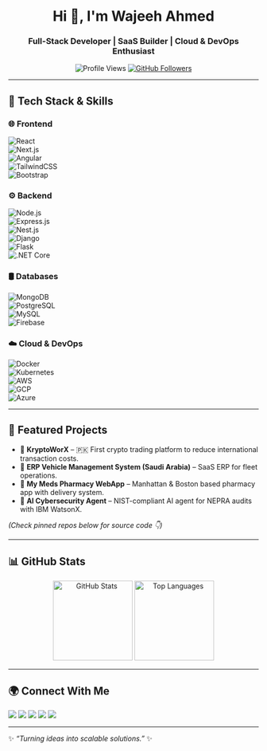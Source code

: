 <!-- Banner -->
<h1 align="center">Hi 👋, I'm Wajeeh Ahmed</h1>
<h3 align="center">Full-Stack Developer | SaaS Builder | Cloud & DevOps Enthusiast</h3>

<p align="center">
  <img src="https://komarev.com/ghpvc/?username=wajeeh&label=Profile%20Views&color=0e75b6&style=flat" alt="Profile Views" />
  <a href="https://github.com/wajeeh?tab=followers"><img src="https://img.shields.io/github/followers/wajeeh?label=Followers&style=social" alt="GitHub Followers"></a>
</p>

---

## 🔧 Tech Stack & Skills  

### 🌐 Frontend  
![React](https://img.shields.io/badge/React-20232A?style=for-the-badge&logo=react&logoColor=61DAFB)  
![Next.js](https://img.shields.io/badge/Next.js-000000?style=for-the-badge&logo=nextdotjs&logoColor=white)  
![Angular](https://img.shields.io/badge/Angular-DD0031?style=for-the-badge&logo=angular&logoColor=white)  
![TailwindCSS](https://img.shields.io/badge/Tailwind_CSS-38B2AC?style=for-the-badge&logo=tailwind-css&logoColor=white)  
![Bootstrap](https://img.shields.io/badge/Bootstrap-563D7C?style=for-the-badge&logo=bootstrap&logoColor=white)  

### ⚙️ Backend  
![Node.js](https://img.shields.io/badge/Node.js-43853D?style=for-the-badge&logo=node.js&logoColor=white)  
![Express.js](https://img.shields.io/badge/Express.js-404D59?style=for-the-badge)  
![Nest.js](https://img.shields.io/badge/NestJS-E0234E?style=for-the-badge&logo=nestjs&logoColor=white)  
![Django](https://img.shields.io/badge/Django-092E20?style=for-the-badge&logo=django&logoColor=white)  
![Flask](https://img.shields.io/badge/Flask-000000?style=for-the-badge&logo=flask&logoColor=white)  
![.NET Core](https://img.shields.io/badge/.NET_Core-512BD4?style=for-the-badge&logo=dotnet&logoColor=white)  

### 🛢️ Databases  
![MongoDB](https://img.shields.io/badge/MongoDB-4EA94B?style=for-the-badge&logo=mongodb&logoColor=white)  
![PostgreSQL](https://img.shields.io/badge/PostgreSQL-316192?style=for-the-badge&logo=postgresql&logoColor=white)  
![MySQL](https://img.shields.io/badge/MySQL-005C84?style=for-the-badge&logo=mysql&logoColor=white)  
![Firebase](https://img.shields.io/badge/Firebase-FFCA28?style=for-the-badge&logo=firebase&logoColor=black)  

### ☁️ Cloud & DevOps  
![Docker](https://img.shields.io/badge/Docker-2496ED?style=for-the-badge&logo=docker&logoColor=white)  
![Kubernetes](https://img.shields.io/badge/Kubernetes-326CE5?style=for-the-badge&logo=kubernetes&logoColor=white)  
![AWS](https://img.shields.io/badge/Amazon_AWS-232F3E?style=for-the-badge&logo=amazonaws&logoColor=white)  
![GCP](https://img.shields.io/badge/Google_Cloud-4285F4?style=for-the-badge&logo=google-cloud&logoColor=white)  
![Azure](https://img.shields.io/badge/Microsoft_Azure-0078D4?style=for-the-badge&logo=microsoft-azure&logoColor=white)  

---

## 🚀 Featured Projects  

- 🔹 **KryptoWorX** – 🇵🇰 First crypto trading platform to reduce international transaction costs.  
- 🔹 **ERP Vehicle Management System (Saudi Arabia)** – SaaS ERP for fleet operations.  
- 🔹 **My Meds Pharmacy WebApp** – Manhattan & Boston based pharmacy app with delivery system.  
- 🔹 **AI Cybersecurity Agent** – NIST-compliant AI agent for NEPRA audits with IBM WatsonX.  

*(Check pinned repos below for source code 👇)*  

---

## 📊 GitHub Stats  

<p align="center">
  <img src="https://github-readme-stats.vercel.app/api?username=wajeeh&show_icons=true&theme=tokyonight" alt="GitHub Stats" height="160px"/>
  <img src="https://github-readme-stats.vercel.app/api/top-langs/?username=wajeeh&layout=compact&theme=tokyonight" alt="Top Languages" height="160px"/>
</p>  

---

## 🌍 Connect With Me  

<p align="left">
  <a href="mailto:official.dev4innovate@gmail.com"><img src="https://img.shields.io/badge/Email-D14836?style=for-the-badge&logo=gmail&logoColor=white"/></a>
  <a href="https://www.linkedin.com/in/wajeeh-ahmed-92181a276"><img src="https://img.shields.io/badge/LinkedIn-0077B5?style=for-the-badge&logo=linkedin&logoColor=white"/></a>
  <a href="https://www.upwork.com/freelancers/~0155e1a30b5b71c015"><img src="https://img.shields.io/badge/Upwork-6FDA44?style=for-the-badge&logo=upwork&logoColor=white"/></a>
  <a href="https://www.instagram.com/dev4innovate"><img src="https://img.shields.io/badge/Instagram-E4405F?style=for-the-badge&logo=instagram&logoColor=white"/></a>
  <a href="https://dev4innovate.b12sites.com"><img src="https://img.shields.io/badge/Website-000000?style=for-the-badge&logo=About.me&logoColor=white"/></a>
</p>

---

✨ *“Turning ideas into scalable solutions.”* ✨
